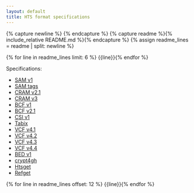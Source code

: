 ```yaml
---
layout: default
title: HTS format specifications
---
```

{% capture newline %}
{% endcapture %}
{% capture readme %}{% include_relative README.md %}{% endcapture %}
{% assign readme_lines = readme | split: newline %}

{% for line in readme_lines limit: 6 %}
{{line}}{% endfor %}

<div class="sidebar lowered">
Specifications:

- [SAM v1](SAMv1.pdf)
- [SAM tags](SAMtags.pdf)
- [CRAM v2.1](CRAMv2.1.pdf)
- [CRAM v3](CRAMv3.pdf)
- [BCF v1](BCFv1_qref.pdf)
- [BCF v2.1](BCFv2_qref.pdf)
- [CSI v1](CSIv1.pdf)
- [Tabix](tabix.pdf)
- [VCF v4.1](VCFv4.1.pdf)
- [VCF v4.2](VCFv4.2.pdf)
- [VCF v4.3](VCFv4.3.pdf)
- [VCF v4.4](VCFv4.4.pdf)
- [BED v1](BEDv1.pdf)
- [crypt4gh](crypt4gh.pdf)
- [Htsget](htsget.html)
- [Refget](refget.html)
</div>
<div class="mainbar">
{% for line in readme_lines offset: 12 %}
{{line}}{% endfor %}
</div>
<div class="clear"></div>
